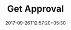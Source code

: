 ---
title: "Get Approval"
date: 2017-09-26T12:57:20+05:30
draft: false
layout: get-approval
url: /account/approval-submitted/

flight : flight-header


flightContent : gray-bg

approvalSubmitted: true

approvalRejected: false


---
